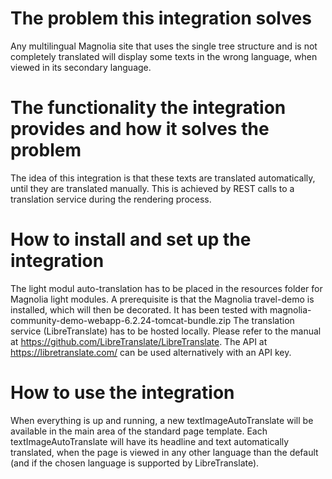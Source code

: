 # The problem this integration solves
Any multilingual Magnolia site that uses the single tree structure and is not completely translated will display some texts in the wrong language, when viewed in its secondary language.

# The functionality the integration provides and how it solves the problem
The idea of this integration is that these texts are translated automatically, until they are translated manually. This is achieved by REST calls to a translation service during the rendering process.

# How to install and set up the integration
The light modul auto-translation has to be placed in the resources folder for Magnolia light modules.
A prerequisite is that the Magnolia travel-demo is installed, which will then be decorated.
It has been tested with magnolia-community-demo-webapp-6.2.24-tomcat-bundle.zip
The translation service (LibreTranslate) has to be hosted locally. Please refer to the manual at https://github.com/LibreTranslate/LibreTranslate. The API at https://libretranslate.com/ can be used alternatively with an API key.

# How to use the integration
When everything is up and running, a new textImageAutoTranslate will be available in the main area of the standard page template.
Each textImageAutoTranslate will have its headline and text automatically translated, when the page is viewed in any other language than the default (and if the chosen language is supported by LibreTranslate).
